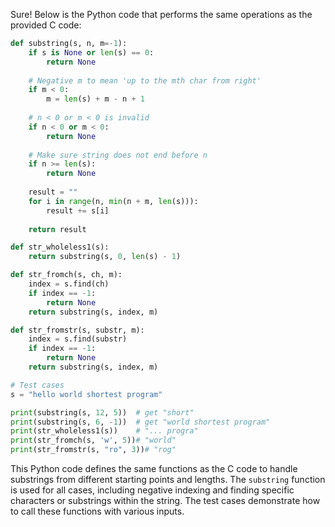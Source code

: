  Sure! Below is the Python code that performs the same operations as the provided C code:

```python
def substring(s, n, m=-1):
    if s is None or len(s) == 0:
        return None
    
    # Negative m to mean 'up to the mth char from right'
    if m < 0:
        m = len(s) + m - n + 1
    
    # n < 0 or m < 0 is invalid
    if n < 0 or m < 0:
        return None
    
    # Make sure string does not end before n
    if n >= len(s):
        return None
    
    result = ""
    for i in range(n, min(n + m, len(s))):
        result += s[i]
    
    return result

def str_wholeless1(s):
    return substring(s, 0, len(s) - 1)

def str_fromch(s, ch, m):
    index = s.find(ch)
    if index == -1:
        return None
    return substring(s, index, m)

def str_fromstr(s, substr, m):
    index = s.find(substr)
    if index == -1:
        return None
    return substring(s, index, m)

# Test cases
s = "hello world shortest program"

print(substring(s, 12, 5))  # get "short"
print(substring(s, 6, -1))  # get "world shortest program"
print(str_wholeless1(s))    # "... progra"
print(str_fromch(s, 'w', 5))# "world"
print(str_fromstr(s, "ro", 3))# "rog"
```

This Python code defines the same functions as the C code to handle substrings from different starting points and lengths. The `substring` function is used for all cases, including negative indexing and finding specific characters or substrings within the string. The test cases demonstrate how to call these functions with various inputs.
